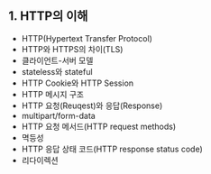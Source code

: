 ## 1. HTTP의 이해

- HTTP(Hypertext Transfer Protocol)
- HTTP와 HTTPS의 차이(TLS)
- 클라이언트-서버 모델
- stateless와 stateful
- HTTP Cookie와 HTTP Session
- HTTP 메시지 구조
- HTTP 요청(Reuqest)와 응답(Response)
- multipart/form-data
- HTTP 요청 메서드(HTTP request methods)
- 멱등성
- HTTP 응답 상태 코드(HTTP response status code)
- 리다이렉션